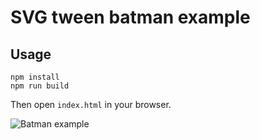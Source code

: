 # SVG tween batman example

## Usage

```
npm install
npm run build
```

Then open `index.html` in your browser.

![Batman example](https://www.dropbox.com/s/2n92b1uqh6rao8q/batman.gif?raw=1)
